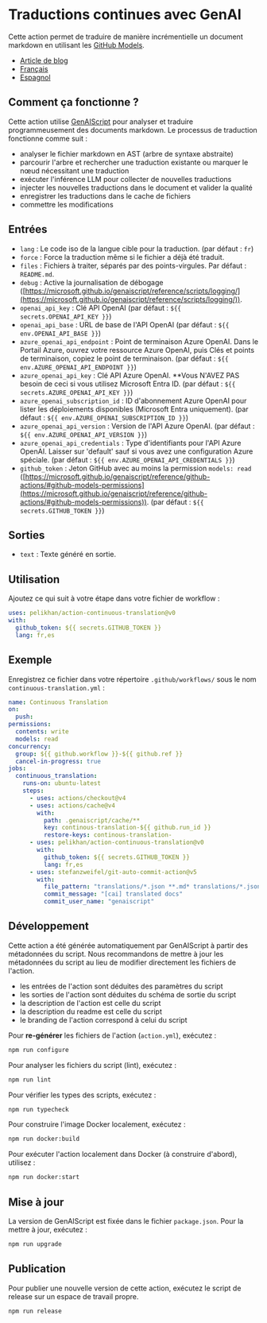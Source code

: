 # Traductions continues avec GenAI

Cette action permet de traduire de manière incrémentielle un document markdown en utilisant les [GitHub Models](https://github.com/models).

* [Article de blog](https://microsoft.github.io/genaiscript/blog/continuous-translations/)
* [Français](./README.fr.md)
* [Espagnol](./README.es.md)

## Comment ça fonctionne ?

Cette action utilise [GenAIScript](https://microsoft.github.io/genaiscript/) pour analyser et traduire programmeusement des documents markdown. Le processus de traduction fonctionne comme suit :

* analyser le fichier markdown en AST (arbre de syntaxe abstraite)
* parcourir l'arbre et rechercher une traduction existante ou marquer le nœud nécessitant une traduction
* exécuter l'inférence LLM pour collecter de nouvelles traductions
* injecter les nouvelles traductions dans le document et valider la qualité
* enregistrer les traductions dans le cache de fichiers
* commettre les modifications

## Entrées

* `lang` : Le code iso de la langue cible pour la traduction. (par défaut : `fr`)
* `force` : Force la traduction même si le fichier a déjà été traduit.
* `files` : Fichiers à traiter, séparés par des points-virgules. Par défaut : `README.md`.
* `debug` : Active la journalisation de débogage ([https://microsoft.github.io/genaiscript/reference/scripts/logging/](https://microsoft.github.io/genaiscript/reference/scripts/logging/)).
* `openai_api_key` : Clé API OpenAI (par défaut : `${{ secrets.OPENAI_API_KEY }}`)
* `openai_api_base` : URL de base de l'API OpenAI (par défaut : `${{ env.OPENAI_API_BASE }}`)
* `azure_openai_api_endpoint` : Point de terminaison Azure OpenAI. Dans le Portail Azure, ouvrez votre ressource Azure OpenAI, puis Clés et points de terminaison, copiez le point de terminaison. (par défaut : `${{ env.AZURE_OPENAI_API_ENDPOINT }}`)
* `azure_openai_api_key` : Clé API Azure OpenAI. \*\*Vous N'AVEZ PAS besoin de ceci si vous utilisez Microsoft Entra ID. (par défaut : `${{ secrets.AZURE_OPENAI_API_KEY }}`)
* `azure_openai_subscription_id` : ID d'abonnement Azure OpenAI pour lister les déploiements disponibles (Microsoft Entra uniquement). (par défaut : `${{ env.AZURE_OPENAI_SUBSCRIPTION_ID }}`)
* `azure_openai_api_version` : Version de l'API Azure OpenAI. (par défaut : `${{ env.AZURE_OPENAI_API_VERSION }}`)
* `azure_openai_api_credentials` : Type d'identifiants pour l'API Azure OpenAI. Laisser sur 'default' sauf si vous avez une configuration Azure spéciale. (par défaut : `${{ env.AZURE_OPENAI_API_CREDENTIALS }}`)
* `github_token` : Jeton GitHub avec au moins la permission `models: read` ([https://microsoft.github.io/genaiscript/reference/github-actions/#github-models-permissions](https://microsoft.github.io/genaiscript/reference/github-actions/#github-models-permissions)). (par défaut : `${{ secrets.GITHUB_TOKEN }}`)

## Sorties

* `text` : Texte généré en sortie.

## Utilisation

Ajoutez ce qui suit à votre étape dans votre fichier de workflow :

```yaml
uses: pelikhan/action-continuous-translation@v0
with:
  github_token: ${{ secrets.GITHUB_TOKEN }}
  lang: fr,es
```

## Exemple

Enregistrez ce fichier dans votre répertoire `.github/workflows/` sous le nom `continuous-translation.yml` :

```yaml
name: Continuous Translation
on:
  push:
permissions:
  contents: write
  models: read
concurrency:
  group: ${{ github.workflow }}-${{ github.ref }}
  cancel-in-progress: true
jobs:
  continuous_translation:
    runs-on: ubuntu-latest
    steps:
      - uses: actions/checkout@v4
      - uses: actions/cache@v4
        with:
          path: .genaiscript/cache/**
          key: continous-translation-${{ github.run_id }}
          restore-keys: continous-translation-
      - uses: pelikhan/action-continuous-translation@v0
        with:
          github_token: ${{ secrets.GITHUB_TOKEN }}
          lang: fr,es
      - uses: stefanzweifel/git-auto-commit-action@v5
        with:
          file_pattern: "translations/*.json **.md* translations/*.json"
          commit_message: "[cai] translated docs"
          commit_user_name: "genaiscript"
```

## Développement

Cette action a été générée automatiquement par GenAIScript à partir des métadonnées du script.
Nous recommandons de mettre à jour les métadonnées du script au lieu de modifier directement les fichiers de l'action.

* les entrées de l'action sont déduites des paramètres du script
* les sorties de l'action sont déduites du schéma de sortie du script
* la description de l'action est celle du script
* la description du readme est celle du script
* le branding de l'action correspond à celui du script

Pour **re-générer** les fichiers de l'action (`action.yml`), exécutez :

```bash
npm run configure
```

Pour analyser les fichiers du script (lint), exécutez :

```bash
npm run lint
```

Pour vérifier les types des scripts, exécutez :

```bash
npm run typecheck
```

Pour construire l'image Docker localement, exécutez :

```bash
npm run docker:build
```

Pour exécuter l'action localement dans Docker (à construire d'abord), utilisez :

```bash
npm run docker:start
```

## Mise à jour

La version de GenAIScript est fixée dans le fichier `package.json`. Pour la mettre à jour, exécutez :

```bash
npm run upgrade
```

## Publication

Pour publier une nouvelle version de cette action, exécutez le script de release sur un espace de travail propre.

```bash
npm run release
```
